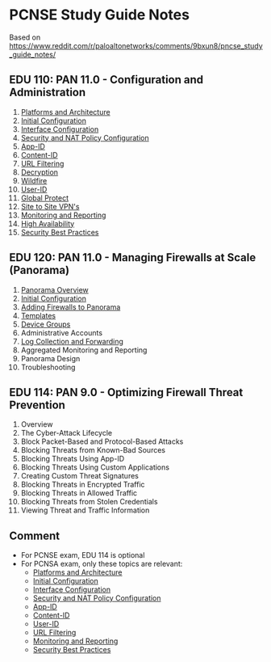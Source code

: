 # PCNSE Study Guide Notes

Based on https://www.reddit.com/r/paloaltonetworks/comments/9bxun8/pncse_study_guide_notes/

## EDU 110: PAN 11.0 - Configuration and Administration
1.  [Platforms and Architecture](Platforms-and-Architecture.md)
2.  [Initial Configuration](Initial-Configuration.md)
3.  [Interface Configuration](Interface-Configuration.md)
4.  [Security and NAT Policy Configuration](Security-and-NAT-Policy-Configuration.md)
5.  [App-ID](App-ID.md)
6.  [Content-ID](Content-ID.md)
7.  [URL Filtering](URL-Filtering.md)
8.  [Decryption](Decryption.md)
9.  [Wildfire](Wildfire.md)
10. [User-ID](User-ID.md)
11. [Global Protect](Global-Protect.md)
12. [Site to Site VPN's](Site-to-Site-VPNs.md)
13. [Monitoring and Reporting](Monitoring-and-Reporting.md)
14. [High Availability](High-Availability.md)
15. [Security Best Practices](Security-Best-Practices.md)

## EDU 120: PAN 11.0 - Managing Firewalls at Scale (Panorama)
1.  [Panorama Overview](Panorama-Overview.md)
2.  [Initial Configuration](Panorama-Initial-Configuration.md)
3.  [Adding Firewalls to Panorama](Adding-Firewalls-to-Panorama.md)
4.  [Templates](Panorama-Templates.md)
5.  [Device Groups](Panorama-Device-Groups.md)
6.  Administrative Accounts
7.  [Log Collection and Forwarding](Log-Collection-and-Forwarding.md)
8.  Aggregated Monitoring and Reporting
9.  Panorama Design
10. Troubleshooting

## EDU 114: PAN 9.0 - Optimizing Firewall Threat Prevention
1.  Overview
2.  The Cyber-Attack Lifecycle
3.  Block Packet-Based and Protocol-Based Attacks
4.  Blocking Threats from Known-Bad Sources
5.  Blocking Threats Using App-ID
6.  Blocking Threats Using Custom Applications
7.  Creating Custom Threat Signatures
8.  Blocking Threats in Encrypted Traffic
9.  Blocking Threats in Allowed Traffic
10. Blocking Threats from Stolen Credentials
11. Viewing Threat and Traffic Information

## Comment
* For PCNSE exam, EDU 114 is optional
* For PCNSA exam, only these topics are relevant:
  * [Platforms and Architecture](Platforms-and-Architecture.md)
  * [Initial Configuration](Initial-Configuration.md)
  * [Interface Configuration](Interface-Configuration.md)
  * [Security and NAT Policy Configuration](Security-and-NAT-Policy-Configuration.md)
  * [App-ID](App-ID.md)
  * [Content-ID](Content-ID.md)
  * [User-ID](User-ID.md)
  * [URL Filtering](URL-Filtering.md)
  * [Monitoring and Reporting](Monitoring-and-Reporting.md)
  * [Security Best Practices](Security-Best-Practices.md)
